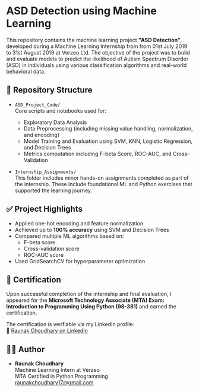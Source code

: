 # ASD Detection using Machine Learning

This repository contains the machine learning project **"ASD Detection"**, developed during a Machine Learning Internship from from 01st July 2019 to 31st August 2019 at Verzeo Ltd. The objective of the project was to build and evaluate models to predict the likelihood of Autism Spectrum Disorder (ASD) in individuals using various classification algorithms and real-world behavioral data.

## 📁 Repository Structure

- `ASD_Project_Code/`  
  Core scripts and notebooks used for:
  - Exploratory Data Analysis
  - Data Preprocessing (including missing value handling, normalization, and encoding)
  - Model Training and Evaluation using SVM, KNN, Logistic Regression, and Decision Trees
  - Metrics computation including F-beta Score, ROC-AUC, and Cross-Validation

- `Internship_Assignments/`  
  This folder includes minor hands-on assignments completed as part of the internship. These include foundational ML and Python exercises that supported the learning journey.

## ✅ Project Highlights

- Applied one-hot encoding and feature normalization
- Achieved up to **100% accuracy** using SVM and Decision Trees
- Compared multiple ML algorithms based on:
  - F-beta score
  - Cross-validation score
  - ROC-AUC score
- Used GridSearchCV for hyperparameter optimization

## 📜 Certification

Upon successful completion of the internship and final evaluation, I appeared for the **Microsoft Technology Associate (MTA) Exam: Introduction to Programming Using Python (98-381)** and earned the certification.

The certification is verifiable via my LinkedIn profile:  
🔗 [Raunak Choudhary on LinkedIn](https://www.linkedin.com/in/raunak-choudhary)

## 👨‍💻 Author

- **Raunak Choudhary**  
  Machine Learning Intern at Verzeo  
  MTA Certified in Python Programming  
  [raunakchoudhary17@gmail.com](mailto:raunakchoudhary17@gmail.com)
